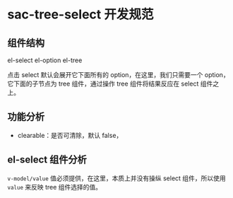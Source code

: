 # sac-tree-select 开发规范

## 组件结构

el-select
  el-option
    el-tree

点击 select 默认会展开它下面所有的 option，在这里，我们只需要一个 option，它下面的子节点为 tree 组件，通过操作 tree 组件将结果反应在 select 组件之上。

## 功能分析

- clearable：是否可清除，默认 false，

## el-select 组件分析

`v-model/value` 值必须提供，在这里，本质上并没有操纵 select 组件，所以使用 `value` 来反映 tree 组件选择的值。
